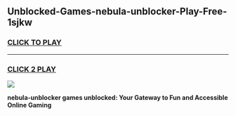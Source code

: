 
## Unblocked-Games-nebula-unblocker-Play-Free-1sjkw
<h3>
<a href="https://premium76.site?title=nebula-unblocker&ref=18A1">CLICK TO PLAY</a></h3>
<hr>

<h3>
<a href="https://premium76.site?title=nebula-unblocker&ref=18A1">CLICK 2 PLAY</a>
  
</h3>

<a href="https://premium76.site?title=nebula-unblocker&ref=18A1"><img src="https://clearcache.store/games.png"></a>


**nebula-unblocker games unblocked: Your Gateway to Fun and Accessible Online Gaming**
